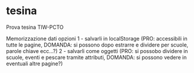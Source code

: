 # tesina
Prova tesina TIW-PCTO

Memorizzazione dati opzioni
1 - salvarli in localStorage (PRO: accessibili in tutte le pagine, DOMANDA: si possono dopo estrarre e dividere per scuole, parole chiave ecc...?)
2 - salvarli come oggetti (PRO: si possobo dividere in scuole, eventi e pescare tramite attributi, DOMANDA: si possono vedere in eventuali altre pagine?)

